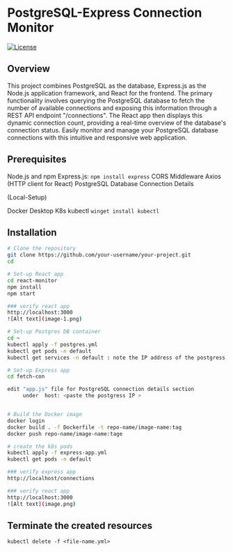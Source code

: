 # PostgreSQL-Express Connection Monitor

[![License](https://img.shields.io/badge/License-MIT-blue.svg)](https://opensource.org/licenses/MIT)

## Overview

This project combines PostgreSQL as the database, Express.js as the Node.js application framework, and React for the frontend. The primary functionality involves querying the PostgreSQL database to fetch the number of available connections and exposing this information through a REST API endpoint "/connections". The React app then displays this dynamic connection count, providing a real-time overview of the database's connection status. Easily monitor and manage your PostgreSQL database connections with this intuitive and responsive web application.

## Prerequisites

Node.js and npm
Express.js: `npm install express`
CORS Middleware
Axios (HTTP client for React)
PostgreSQL Database Connection Details

(Local-Setup)

Docker Desktop
K8s
kubectl `winget install kubectl`

## Installation

```bash
# Clone the repository
git clone https://github.com/your-username/your-project.git
cd 

# Set-up React app
cd react-monitor
npm install
npm start

### verify react app
http://localhost:3000
![Alt text](image-1.png)

# Set-up Postgres DB container
cd ~
kubectl apply -f postgres.yml
kubectl get pods -n default
kubectl get services -n default : note the IP address of the postgress

# Set-up Express app
cd fetch-con

edit "app.js" file for PostgreSQL connection details section
     under  host: <paste the postgress IP >


# Build the Docker image
docker login
docker build . -f Dockerfile -t repo-name/image-name:tag
docker push repo-name/image-name:tage

# create the k8s pods
kubectl apply -f express-app.yml
kubectl get pods -n default

### verify express app
http://localhost/connections

### verify react app
http://localhost:3000
![Alt text](image.png)

```


## Terminate the created resources
```
kubectl delete -f <file-name.yml>
```
